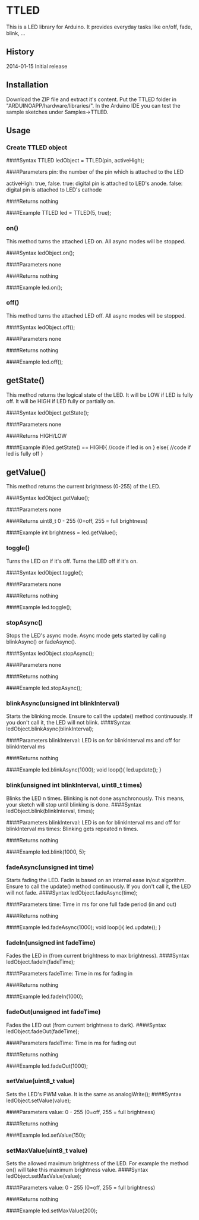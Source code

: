 # TTLED

This is a LED library for Arduino. It provides everyday tasks like on/off, fade, blink, ...

## History
2014-01-15 Initial release

## Installation
Download the ZIP file and extract it's content. Put the TTLED folder in "ARDUINOAPP/hardware/libraries/".
In the Arduino IDE you can test the sample sketches under Samples->TTLED.

## Usage
### Create TTLED object
####Syntax
TTLED ledObject = TTLED(pin, activeHigh);

####Parameters
pin: the number of the pin which is attached to the LED

activeHigh: true, false. true: digital pin is attached to LED's anode. false: digital pin is attached to LED's cathode

####Returns
nothing

####Example
TTLED led = TTLED(5, true);

### on()
This method turns the attached LED on. All async modes will be stopped.

####Syntax
ledObject.on();

####Parameters
none

####Returns
nothing

####Example
led.on();

### off()
This method turns the attached LED off. All async modes will be stopped.

####Syntax
ledObject.off();

####Parameters
none

####Returns
nothing

####Example
led.off();

## getState()
This method returns the logical state of the LED. It will be LOW if LED is fully off. It will be HIGH if LED fully or partially on.

####Syntax
ledObject.getState();

####Parameters
none

####Returns
HIGH/LOW

####Example
if(led.getState() == HIGH){
	//code if led is on
}
else{
	//code if led is fully off
}

## getValue()
This method returns the current brightness (0-255) of the LED.

####Syntax
ledObject.getValue();

####Parameters
none

####Returns
uint8_t 0 - 255 (0=off, 255 = full brightness)

####Example
int brightness = led.getValue();

### toggle()
Turns the LED on if it's off. Turns the LED off if it's on.

####Syntax
ledObject.toggle();

####Parameters
none

####Returns
nothing

####Example
led.toggle();


### stopAsync()
Stops the LED's async mode. Async mode gets started by calling blinkAsync() or fadeAsync().

####Syntax
ledObject.stopAsync();

####Parameters
none

####Returns
nothing

####Example
led.stopAsync();

### blinkAsync(unsigned int blinkInterval)
Starts the blinking mode. Ensure to call the update() method continuously. If you don't call it, the LED will not blink.
####Syntax
ledObject.blinkAsync(blinkInterval);

####Parameters
blinkInterval: LED is on for blinkInterval ms and off for blinkInterval ms

####Returns
nothing

####Example
led.blinkAsync(1000);
void loop(){
	led.update();
}

### blink(unsigned int blinkInterval, uint8_t times)
Blinks the LED n times. Blinking is not done asynchronously. This means, your sketch will stop until blinking is done.
####Syntax
ledObject.blink(blinkInterval, times);

####Parameters
blinkInterval: LED is on for blinkInterval ms and off for blinkInterval ms
times: Blinking gets repeated n times.

####Returns
nothing

####Example
led.blink(1000, 5);

### fadeAsync(unsigned int time)
Starts fading the LED. Fadin is based on an internal ease in/out algorithm. Ensure to call the update() method continuously. If you don't call it, the LED will not fade.
####Syntax
ledObject.fadeAsync(time);

####Parameters
time: Time in ms for one full fade period (in and out)

####Returns
nothing

####Example
led.fadeAsync(1000);
void loop(){
	led.update();
}

### fadeIn(unsigned int fadeTime)
Fades the LED in (from current brightness to max brightness).
####Syntax
ledObject.fadeIn(fadeTime);

####Parameters
fadeTime: Time in ms for fading in

####Returns
nothing

####Example
led.fadeIn(1000);

### fadeOut(unsigned int fadeTime)
Fades the LED out (from current brightness to dark).
####Syntax
ledObject.fadeOut(fadeTime);

####Parameters
fadeTime: Time in ms for fading out

####Returns
nothing

####Example
led.fadeOut(1000);

### setValue(uint8_t value)
Sets the LED's PWM value. It is the same as analogWrite();
####Syntax
ledObject.setValue(value);

####Parameters
value: 0 - 255 (0=off, 255 = full brightness)

####Returns
nothing

####Example
led.setValue(150);

### setMaxValue(uint8_t value)
Sets the allowed maximum brightness of the LED. For example the method on() will take this maximum brightness value.
####Syntax
ledObject.setMaxValue(value);

####Parameters
value: 0 - 255 (0=off, 255 = full brightness)

####Returns
nothing

####Example
led.setMaxValue(200);



